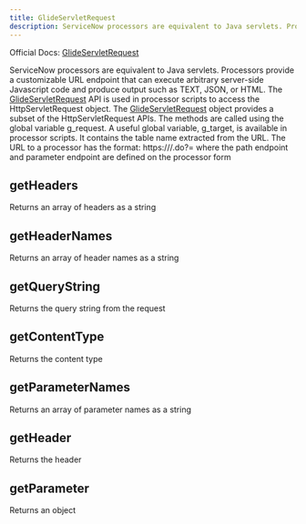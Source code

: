 ```yaml
---
title: GlideServletRequest
description: ServiceNow processors are equivalent to Java servlets. Processors provide a customizable URL endpoint that can execute arbitrary server-side Javascript code and produce output such as TEXT, JSON, or HTML. The GlideServletRequest API is used in processor scripts to access the HttpServletRequest object. The GlideServletRequest object provides a subset of the HttpServletRequest APIs. The methods are called using the global variable g_request. A useful global variable, g_target, is available in processor scripts. It contains the table name extracted from the URL. The URL to a processor has the format&#58; https&#58;//<instance name.servicenow.com>/<path endpoint>.do?<parameter endpoint>=<value> where the path endpoint and parameter endpoint are defined on the processor form
---
```

Official Docs: [GlideServletRequest](https://docs.servicenow.com/search?q=GlideServletRequest)

ServiceNow processors are equivalent to Java servlets. Processors provide a customizable URL endpoint that can execute arbitrary server-side Javascript code and produce output such as TEXT, JSON, or HTML. The [GlideServletRequest](/reference/glideservletrequest/) API is used in processor scripts to access the HttpServletRequest object. The [GlideServletRequest](/reference/glideservletrequest/) object provides a subset of the HttpServletRequest APIs. The methods are called using the global variable g_request. A useful global variable, g_target, is available in processor scripts. It contains the table name extracted from the URL. The URL to a processor has the format: https://<instance name.servicenow.com>/<path endpoint>.do?<parameter endpoint>=<value> where the path endpoint and parameter endpoint are defined on the processor form

## getHeaders
Returns an array of headers as a string
## getHeaderNames
Returns an array of header names as a string
## getQueryString
Returns the query string from the request
## getContentType
Returns the content type
## getParameterNames
Returns an array of parameter names as a string
## getHeader
Returns the header
## getParameter
Returns an object

